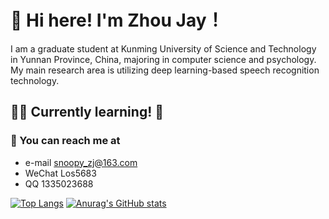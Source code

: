 # :wave: Hi here! I'm Zhou Jay！

I am a graduate student at Kunming University of Science and Technology in Yunnan Province, China, majoring in computer science and psychology. My main research area is utilizing deep learning-based speech recognition technology.

## 👨‍💻 Currently learning! 💪

### :dash: You can reach me at
- e-mail snoopy_zj@163.com
- WeChat Los5683
- QQ 1335023688

[![Top Langs](https://github-readme-stats.vercel.app/api/top-langs/?username=NefelibataJay&layout=compact)](https://github.com/anuraghazra/github-readme-stats) [![Anurag's GitHub stats](https://github-readme-stats.vercel.app/api?username=NefelibataJay&layout=compact)](https://github.com/anuraghazra/github-readme-stats)
